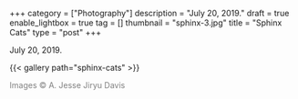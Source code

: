 +++
category = ["Photography"]
description = "July 20, 2019."
draft = true
enable_lightbox = true
tag = []
thumbnail = "sphinx-3.jpg"
title = "Sphinx Cats"
type = "post"
+++

July 20, 2019.

{{< gallery path="sphinx-cats" >}}

<span style="color: gray">Images &copy; A. Jesse Jiryu Davis</span>
